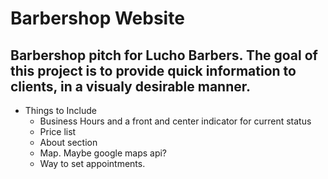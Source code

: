 # Barbershop Website

## Barbershop pitch for Lucho Barbers. The goal of this project is to provide quick information to clients, in a visualy desirable manner. 

- Things to Include
    - Business Hours and a front and center indicator for current status
    - Price list
    - About section
    - Map. Maybe google maps api?
    - Way to set appointments.
    